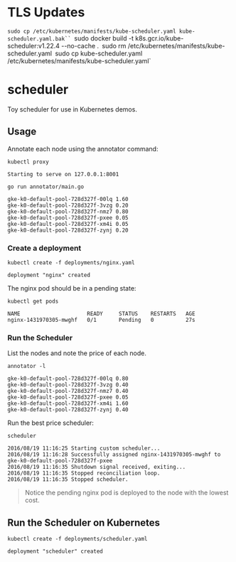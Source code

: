 # TLS Updates

`sudo cp /etc/kubernetes/manifests/kube-scheduler.yaml kube-scheduler.yaml.bak``
`sudo docker build -t k8s.gcr.io/kube-scheduler:v1.22.4 --no-cache  .`
`sudo rm /etc/kubernetes/manifests/kube-scheduler.yaml`
`sudo cp kube-scheduler.yaml /etc/kubernetes/manifests/kube-scheduler.yaml`


# scheduler

Toy scheduler for use in Kubernetes demos.

## Usage

Annotate each node using the annotator command:

```
kubectl proxy
```
```
Starting to serve on 127.0.0.1:8001
```

```
go run annotator/main.go
```
```
gke-k0-default-pool-728d327f-00lq 1.60
gke-k0-default-pool-728d327f-3vzg 0.20
gke-k0-default-pool-728d327f-nmz7 0.80
gke-k0-default-pool-728d327f-pxee 0.05
gke-k0-default-pool-728d327f-xm4i 0.05
gke-k0-default-pool-728d327f-zynj 0.20
```

### Create a deployment

```
kubectl create -f deployments/nginx.yaml
```
```
deployment "nginx" created
```

The nginx pod should be in a pending state:

```
kubectl get pods
```
```
NAME                     READY     STATUS    RESTARTS   AGE
nginx-1431970305-mwghf   0/1       Pending   0          27s
```

### Run the Scheduler

List the nodes and note the price of each node.

```
annotator -l
```
```
gke-k0-default-pool-728d327f-00lq 0.80
gke-k0-default-pool-728d327f-3vzg 0.40
gke-k0-default-pool-728d327f-nmz7 0.40
gke-k0-default-pool-728d327f-pxee 0.05
gke-k0-default-pool-728d327f-xm4i 1.60
gke-k0-default-pool-728d327f-zynj 0.40
```

Run the best price scheduler:

```
scheduler
```
```
2016/08/19 11:16:25 Starting custom scheduler...
2016/08/19 11:16:28 Successfully assigned nginx-1431970305-mwghf to gke-k0-default-pool-728d327f-pxee
2016/08/19 11:16:35 Shutdown signal received, exiting...
2016/08/19 11:16:35 Stopped reconciliation loop.
2016/08/19 11:16:35 Stopped scheduler.
```

> Notice the pending nginx pod is deployed to the node with the lowest cost.

## Run the Scheduler on Kubernetes

```
kubectl create -f deployments/scheduler.yaml
```
``` 
deployment "scheduler" created
```
